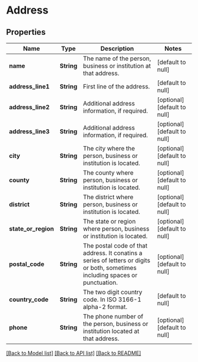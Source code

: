 # Address

## Properties
Name | Type | Description | Notes
------------ | ------------- | ------------- | -------------
**name** | **String** | The name of the person, business or institution at that address. | [default to null]
**address_line1** | **String** | First line of the address. | [default to null]
**address_line2** | **String** | Additional address information, if required. | [optional] [default to null]
**address_line3** | **String** | Additional address information, if required. | [optional] [default to null]
**city** | **String** | The city where the person, business or institution is located. | [optional] [default to null]
**county** | **String** | The county where person, business or institution is located. | [optional] [default to null]
**district** | **String** | The district where person, business or institution is located. | [optional] [default to null]
**state_or_region** | **String** | The state or region where person, business or institution is located. | [optional] [default to null]
**postal_code** | **String** | The postal code of that address. It conatins a series of letters or digits or both, sometimes including spaces or punctuation. | [optional] [default to null]
**country_code** | **String** | The two digit country code. In ISO 3166-1 alpha-2 format. | [default to null]
**phone** | **String** | The phone number of the person, business or institution located at that address. | [optional] [default to null]

[[Back to Model list]](../README.md#documentation-for-models) [[Back to API list]](../README.md#documentation-for-api-endpoints) [[Back to README]](../README.md)


